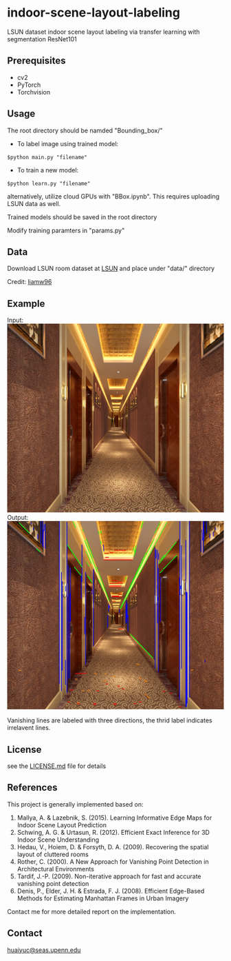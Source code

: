# indoor-scene-layout-labeling
LSUN dataset indoor scene layout labeling via transfer learning with segmentation ResNet101

## Prerequisites

- cv2
- PyTorch
- Torchvision

## Usage 
The root directory should be namded "Bounding_box/"

- To label image using trained model:
```
$python main.py "filename"
```
- To train a new model:
```
$python learn.py "filename"
```
alternatively, utilize cloud GPUs with "BBox.ipynb". This requires uploading LSUN data as well.

Trained models should be saved in the root directory

Modify training paramters in "params.py"

## Data
Download LSUN room dataset at [LSUN](https://drive.google.com/file/d/1e40AC_9CwgWPQL9eh18y2k9u4O0X3rl4/view) and place under "data/" directory

Credit: [liamw96](https://github.com/liamw96/pytorch.room.layout)

## Example

Input: 
![alt text](https://github.com/hyc96/Indoor-scene-vanish-point-detection-and-line-labeling/blob/master/input/1.jpg)
Output:
![alt text](https://github.com/hyc96/Indoor-scene-vanish-point-detection-and-line-labeling/blob/master/output/membership_1.jpg)

Vanishing lines are labeled with three directions, the thrid label indicates irrelavent lines.

## License

see the [LICENSE.md](LICENSE.md) file for details

## References 
This project is generally implemented based on:
1. Mallya, A. & Lazebnik, S. (2015). Learning Informative Edge Maps for Indoor Scene Layout Prediction
2. Schwing, A. G. & Urtasun, R. (2012). Efficient Exact Inference for 3D Indoor Scene Understanding
3. Hedau, V., Hoiem, D. & Forsyth, D. A. (2009). Recovering the spatial layout of cluttered rooms
4. Rother, C. (2000). A New Approach for Vanishing Point Detection in Architectural Environments
5. Tardif, J.-P. (2009). Non-iterative approach for fast and accurate vanishing point detection
6. Denis, P., Elder, J. H. & Estrada, F. J. (2008). Efficient Edge-Based Methods for Estimating Manhattan Frames in Urban Imagery

Contact me for more detailed report on the implementation.

## Contact
huaiyuc@seas.upenn.edu
